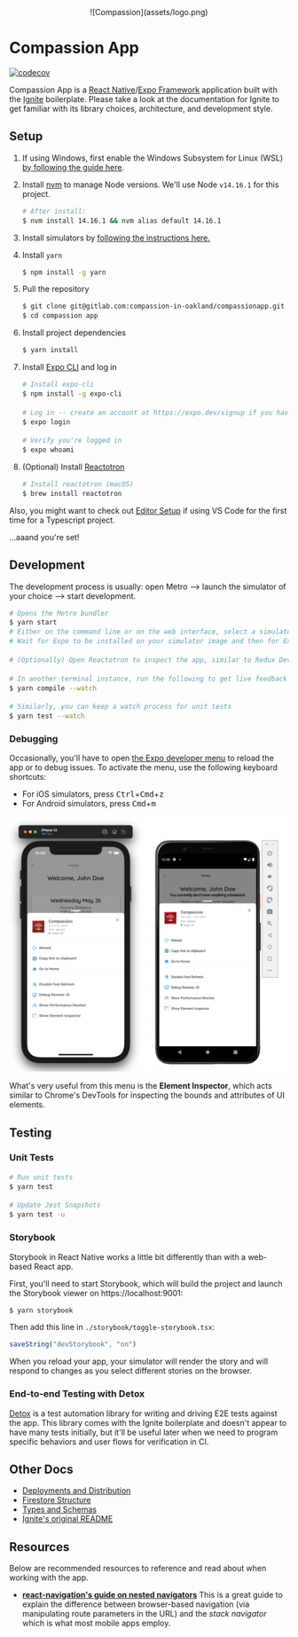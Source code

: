 <div style="text-align:center">
  ![Compassion](assets/logo.png)
</div>

# Compassion App

[![codecov](https://codecov.io/gl/compassion-in-oakland/compassionapp/branch/\x6d6173746572/graph/badge.svg?token=FAM6KCQFV8)](https://codecov.io/gl/compassion-in-oakland/compassionapp)

Compassion App is a [React Native](https://reactnative.dev/)/[Expo Framework](https://docs.expo.io/) application built with the [Ignite](https://github.com/infinitered/ignite) boilerplate. Please take a look at the documentation for Ignite to get familiar with its library choices, architecture, and development style.

## Setup

1. If using Windows, first enable the Windows Subsystem for Linux (WSL) [by following the guide here](https://docs.microsoft.com/en-us/windows/wsl/install-win10).

1. Install [nvm](https://github.com/nvm-sh/nvm) to manage Node versions. We'll use Node `v14.16.1` for this project.

   ```bash
   # After install:
   $ nvm install 14.16.1 && nvm alias default 14.16.1
   ```

1. Install simulators by [following the instructions here.](docs/simulator-setup.md)

1. Install `yarn`

   ```bash
   $ npm install -g yarn
   ```

1. Pull the repository

   ```bash
   $ git clone git@gitlab.com:compassion-in-oakland/compassionapp.git
   $ cd compassion app
   ```

1. Install project dependencies

   ```bash
   $ yarn install
   ```

1. Install [Expo CLI](https://docs.expo.io/workflow/expo-cli/) and log in

   ```bash
   # Install expo-cli
   $ npm install -g expo-cli

   # Log in -- create an account at https://expo.dev/signup if you haven't already
   $ expo login

   # Verify you're logged in
   $ expo whoami
   ```

1. (Optional) Install [Reactotron](https://github.com/infinitered/reactotron)

   ```bash
   # Install reactotron (macOS)
   $ brew install reactotron
   ```

Also, you might want to check out [Editor Setup](docs/editor-setup.md) if using VS Code for the first time for a Typescript project.

...aaand you're set!

## Development

The development process is usually: open Metro --> launch the simulator of your choice --> start development.

```bash
# Opens the Metro bundler
$ yarn start
# Either on the command line or on the web interface, select a simulator (iOS or Android) to connect to.
# Wait for Expo to be installed on your simulator image and then for Expo to build and publish the bundle to the virtual device

# (Optionally) Open Reactotron to inspect the app, similar to Redux Dev Tools

# In another terminal instance, run the following to get live feedback about Typescript errors
$ yarn compile --watch

# Similarly, you can keep a watch process for unit tests
$ yarn test --watch
```

### Debugging

Occasionally, you'll have to open [the Expo developer menu](https://docs.expo.io/workflow/development-mode/#showing-the-developer-menu) to reload the app or to debug issues. To activate the menu, use the following keyboard shortcuts:

- For iOS simulators, press <kbd>Ctrl</kbd>+<kbd>Cmd</kbd>+<kbd>z</kbd>
- For Android simulators, press <kbd>Cmd</kbd>+<kbd>m</kbd>

![Expo Menu](docs/expo-menu.png)

What's very useful from this menu is the **Element Inspector**, which acts similar to Chrome's DevTools for inspecting the bounds and attributes of UI elements.

## Testing

### Unit Tests

```bash
# Run unit tests
$ yarn test

# Update Jest Snapshots
$ yarn test -u
```

### Storybook

Storybook in React Native works a little bit differently than with a web-based React app.

First, you'll need to start Storybook, which will build the project and launch the Storybook viewer on https://localhost:9001:

```bash
$ yarn storybook
```

Then add this line in `./storybook/toggle-storybook.tsx`:

```ts
saveString("devStorybook", "on")
```

When you reload your app, your simulator will render the story and will respond to changes as you select different stories on the browser.

### End-to-end Testing with Detox

[Detox](https://github.com/wix/Detox) is a test automation library for writing and driving E2E tests against the app. This library comes with the Ignite boilerplate and doesn't appear to have many tests initially, but it'll be useful later when we need to program specific behaviors and user flows for verification in CI.

## Other Docs

- [Deployments and Distribution](docs/deployments-distribution.md)
- [Firestore Structure](docs/firebase-schema.md)
- [Types and Schemas](docs/types-schemas.md)
- [Ignite's original README](docs/ignite-readme.md)

## Resources

Below are recommended resources to reference and read about when working with the app.

- **[react-navigation's guide on nested navigators](https://reactnavigation.org/docs/nesting-navigators/)**
  This is a great guide to explain the difference between browser-based navigation (via manipulating route parameters in the URL) and the _stack navigator_ which is what most mobile apps employ.
